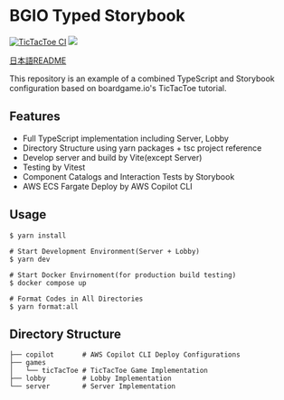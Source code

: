 # BGIO Typed Storybook

[![TicTacToe CI](https://github.com/kokuyouwind/bgio-typed-storybook/actions/workflows/tictactoe_ci.yml/badge.svg)](https://github.com/kokuyouwind/bgio-typed-storybook/actions/workflows/tictactoe_ci.yml)
[![](https://raw.githubusercontent.com/storybookjs/brand/master/badge/badge-storybook.svg)](https://main--638fd3bf1574c1214b46e940.chromatic.com/)

[日本語README](README.ja.md)

This repository is an example of a combined TypeScript and Storybook configuration based on boardgame.io's TicTacToe tutorial.

## Features

* Full TypeScript implementation including Server, Lobby
* Directory Structure using yarn packages + tsc project reference
* Develop server and build by Vite(except Server)
* Testing by Vitest
* Component Catalogs and Interaction Tests by Storybook
* AWS ECS Fargate Deploy by AWS Copilot CLI

## Usage

```
$ yarn install

# Start Development Environment(Server + Lobby)
$ yarn dev

# Start Docker Envirnoment(for production build testing)
$ docker compose up

# Format Codes in All Directories
$ yarn format:all
```

## Directory Structure

```
├── copilot       # AWS Copilot CLI Deploy Configurations
├── games
│   └── ticTacToe # TicTacToe Game Implementation
├── lobby         # Lobby Implementation
└── server        # Server Implementation
```
